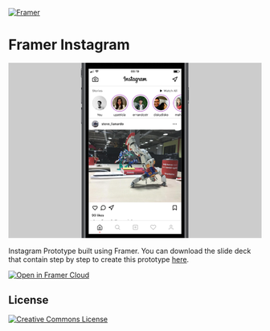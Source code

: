 [![Framer](https://madewithframer.com/badges/small-badges/s-made-with-framer.svg)](https://madewithframer.com/)

# Framer Instagram
![Instagram](https://raw.githubusercontent.com/afnizarnur/framer-instagram/master/preview.png)

Instagram Prototype built using Framer. You can download the slide deck that contain step by step to create this prototype <a href="https://speakerdeck.com/afnizarnur/building-instagram-like-prototype-using-framer">here</a>.

[![Open in Framer Cloud](https://madewithframer.com/badges/open-framer-cloud/open-c-black.svg)](https://framer.cloud/PaiAc/)

## License
<a rel="license" href="http://creativecommons.org/licenses/by/4.0/"><img alt="Creative Commons License" style="border-width:0" src="https://i.creativecommons.org/l/by/4.0/88x31.png" /></a><br />
